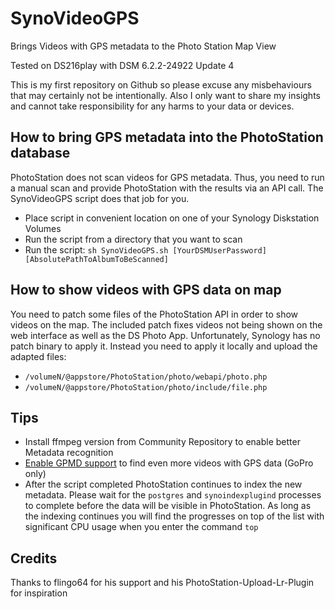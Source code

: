 # SynoVideoGPS
Brings Videos with GPS metadata to the Photo Station Map View

Tested on DS216play with DSM 6.2.2-24922 Update 4

This is my first repository on Github so please excuse any misbehaviours that may certainly not be intentionally.
Also I only want to share my insights and cannot take responsibility for any harms to your data or devices.

How to bring GPS metadata into the PhotoStation database
-------------
PhotoStation does not scan videos for GPS metadata. Thus, you need to run a manual scan and provide PhotoStation with the results via an API call. The SynoVideoGPS script does that job for you.
- Place script in convenient location on one of your Synology Diskstation Volumes
- Run the script from a directory that you want to scan
- Run the script: `sh SynoVideoGPS.sh [YourDSMUserPassword] [AbsolutePathToAlbumToBeScanned]`

How to show videos with GPS data on map
-------------
You need to patch some files of the PhotoStation API in order to show videos on the map.
The included patch fixes videos not being shown on the web interface as well as the DS Photo App.
Unfortunately, Synology has no patch binary to apply it. Instead you need to apply it locally and upload the adapted files:
- `/volumeN/@appstore/PhotoStation/photo/webapi/photo.php`
- `/volumeN/@appstore/PhotoStation/photo/include/file.php`

Tips
-------------
- Install ffmpeg version from Community Repository to enable better Metadata recognition
- [Enable GPMD support](https://github.com/DaCapitalist/SynoVideoGPS/wiki/Enable-GPMD-support) to find even more videos with GPS data (GoPro only)
- After the script completed PhotoStation continues to index the new metadata. Please wait for the `postgres` and `synoindexplugind` processes to complete before the data will be visible in PhotoStation. As long as the indexing continues you will find the progresses on top of the list with significant CPU usage when you enter the command `top`

Credits
-------------
Thanks to flingo64 for his support and his PhotoStation-Upload-Lr-Plugin for inspiration
